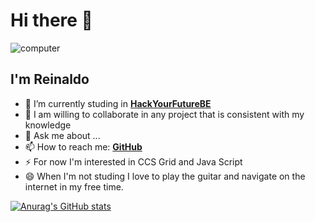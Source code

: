 # Hi there 👋

<a><img src="https://media.giphy.com/media/LqMn3zJKoi93O/giphy.gif" alt="computer"></a>


## I'm Reinaldo

- 🌱 I’m currently studing in [**HackYourFutureBE**](https://hackyourfuture.be/)
- 👯 I am willing to collaborate in any project that is consistent with my knowledge
- 💬 Ask me about ...
- 📫 How to reach me: [**GitHub**](https://www.github.com/perezrei)
- ⚡ For now I'm interested in CCS Grid and Java Script
- 😄 When I'm not studing I love to play the guitar and navigate on the internet in my free time.

[![Anurag's GitHub stats](https://github-readme-stats.vercel.app/api?username=perezrei)](https://github.com/anuraghazra/github-readme-stats)
